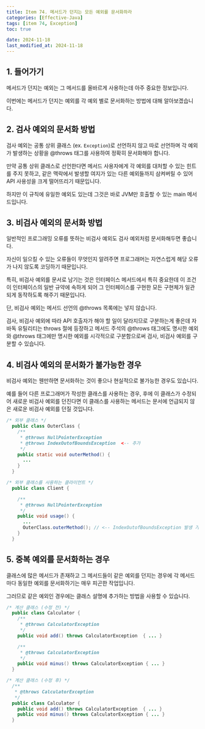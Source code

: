 ```yaml
---
title: Item 74. 메서드가 던지는 모든 예외를 문서화하라
categories: [Effective-Java]
tags: [item 74, Exception]
toc: true

date: 2024-11-18
last_modified_at: 2024-11-18
---
```


## 1. 들어가기

메서드가 던지는 예외는 그 메서드를 올바르게 사용하는데 아주 중요한 정보입니다.

이번에는 메서드가 던지는 예외를 각 예외 별로 문서화하는 방법에 대해 알아보겠습니다.

## 2. 검사 예외의 문서화 방법

검사 예외는 공통 상위 클래스 (ex. `Exception`)로 선언하지 않고 따로 선언하며 각 예외가 발생하는 상황을 @throws 태그를 사용하여 정확히 문서화해야 합니다.

만약 공통 상위 클래스로 선언한다면 메서드 사용자에게 각 예외를 대처할 수 있는 힌트를 주지 못하고, 같은 맥락에서 발생할 여지가 있는 다른 예외들까지 삼켜버릴 수 있어
API 사용성을 크게 떨어뜨리기 때문입니다.

하지만 이 규칙에 유일한 예외도 있는데 그것은 바로 JVM만 호출할 수 있는 main 메서드입니다.

## 3. 비검사 예외의 문서화 방법

일반적인 프로그래밍 오류를 뜻하는 비검사 예외도 검사 예외처럼 문서화해두면 좋습니다.

자신이 일으킬 수 있는 오류들이 무엇인지 알려주면 프로그래머는 자연스럽게 해당 오류가 나지 않도록 코딩하기 때문입니다.

특히, 비검사 예외를 문서로 남기는 것은 인터페이스 메서드에서 특히 중요한데 
이 조건이 인터페이스의 일반 규약에 속하게 되어 그 인터페이스를 구현한 모든 구현체가 일관되게 동작하도록 해주기 때문입니다.

단, 비검사 예외는 메서드 선언의 @throws 목록에는 넣지 않습니다.

검사, 비검사 예외에 따라 API 호출자가 해야 할 일이 달라지므로 구분하는게 좋은데 
자바독 유틸리티는 throws 절에 등장하고 메서드 주석의 @throws 태그에도 명시한 예외와 @throws 태그에만 명시한 예외를 시각적으로 구분함으로써 검사, 비검사 예외를 구분할 수 있습니다.

## 4. 비검사 예외의 문서화가 불가능한 경우

비검사 예외는 웬만하면 문서화하는 것이 좋으나 현실적으로 불가능한 경우도 있습니다.

예를 들어 다른 프로그래머가 작성한 클래스를 사용하는 경우, 
후에 이 클래스가 수정되어 새로운 비검사 예외를 던진다면 이 클래스를 사용하는 메서드는 문서에 언급되지 않은 새로운 비검사 예외를 던질 것입니다.

```java
/* 외부 클래스 */
  public class OuterClass {
    /**
     * @throws NullPointerException
     * @throws IndexOutofBoundsException  <-- 추가
     */
    public static void outerMethod() {
      ...
    }
  }

/* 외부 클래스를 사용하는 클라이언트 */
  public class Client {

    /**
     * @throws NullPointerException
     */
    public void usage() {
      ...
      OuterClass.outerMethod(); // <-- IndexOutofBoundsException 발생 가능성
    }
  }
```

## 5. 중복 예외를 문서화하는 경우

클래스에 많은 메서드가 존재하고 그 메서드들이 같은 예외를 던지는 경우에 각 메서드마다 동일한 예외를 문서화하기는 매우 피곤한 작업입니다.

그러므로 같은 예외인 경우에는 클래스 설명에 추가하는 방법을 사용할 수 있습니다.

```java
/* 계산 클래스 (수정 전) */  
  public class Calculator {
    /**
     * @throws CalculatorException
     */
    public void add() throws CalculatorException  { ... }

    /**
     * @throws CalculatorException
     */
    public void minus() throws CalculatorException { ... }
  }
```

```java
/* 계산 클래스 (수정 후) */  
  /**
   * @throws CalculatorException
   */
  public class Calculator {
    public void add() throws CalculatorException  { ... }
    public void minus() throws CalculatorException { ... }
  }
```